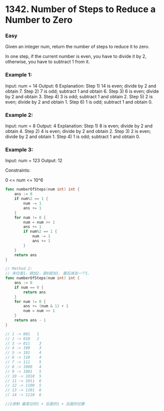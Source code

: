 # 1342. Number of Steps to Reduce a Number to Zero

### Easy

Given an integer num, return the number of steps to reduce it to zero.

In one step, if the current number is even, you have to divide it by 2, otherwise, you have to subtract 1 from it.

### Example 1:

Input: num = 14
Output: 6
Explanation: 
Step 1) 14 is even; divide by 2 and obtain 7. 
Step 2) 7 is odd; subtract 1 and obtain 6.
Step 3) 6 is even; divide by 2 and obtain 3. 
Step 4) 3 is odd; subtract 1 and obtain 2. 
Step 5) 2 is even; divide by 2 and obtain 1. 
Step 6) 1 is odd; subtract 1 and obtain 0.

### Example 2:

Input: num = 8
Output: 4
Explanation: 
Step 1) 8 is even; divide by 2 and obtain 4. 
Step 2) 4 is even; divide by 2 and obtain 2. 
Step 3) 2 is even; divide by 2 and obtain 1. 
Step 4) 1 is odd; subtract 1 and obtain 0.

### Example 3:

Input: num = 123
Output: 12

Constraints:

0 <= num <= 10^6

```go
func numberOfSteps(num int) int {
	ans := 0
	if num%2 == 1 {
		num -= 1
		ans += 1
	}
	for num != 0 {
		num = num >> 1
		ans += 1
		if num%2 == 1 {
			num -= 1
			ans += 1
		}
	}
	return ans
}

// Method 2:
// 末位是1，就加2，是0就加1. 最后减去一个1.
func numberOfSteps(num int) int {
	ans := 0
	if num == 0 {
		return ans
	}
	for num != 0 {
		ans += (num & 1) + 1
		num = num >> 1
	}
	return ans - 1
}

// 1 -> 001   1
// 2 -> 010   2
// 3 -> 011    3
// 4 -> 100    3
// 5 -> 101    4
// 6 -> 110    4
// 7 -> 111    5
// 8 -> 1000   4
// 9 -> 1001   5
// 10 -> 1010  5
// 11 -> 1011  6
// 12 -> 1100  5
// 13 -> 1101  6
// 14 -> 1110  6

//2进制 最高位的1 + 后面的1 + 后面的位数

```